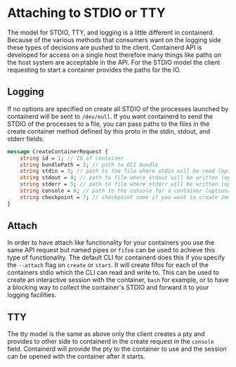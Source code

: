 # Attaching to STDIO or TTY

The model for STDIO, TTY, and logging is a little different in containerd.
Because of the various methods that consumers want on the logging side these types of decisions 
are pushed to the client.
Containerd API is developed for access on a single host therefore many things like paths on the host system are acceptable in the API.
For the STDIO model the client requesting to start a container provides the paths for the IO.

## Logging

If no options are specified on create all STDIO of the processes launched by containerd will be sent to `/dev/null`.
If you want containerd to send the STDIO of the processes to a file, you can pass paths to the files in the create container method defined by this proto in the stdin, stdout, and stderr fields:

```proto
message CreateContainerRequest {
	string id = 1; // ID of container
	string bundlePath = 2; // path to OCI bundle
	string stdin = 3; // path to the file where stdin will be read (optional)
	string stdout = 4; // path to file where stdout will be written (optional)
	string stderr = 5; // path to file where stderr will be written (optional)
	string console = 6; // path to the console for a container (optional)
	string checkpoint = 7; // checkpoint name if you want to create immediate checkpoint (optional)
}
```

## Attach

In order to have attach like functionality for your containers you use the same API request but named pipes or `fifo`s can be used to achieve this type of functionality.
The default CLI for containerd does this if you specify the `--attach` flag on `create` or `start`.
It will create fifos for each of the containers stdio which the CLI can read and write to.
This can be used to create an interactive session with the container, `bash` for example, or to have a blocking way to collect the container's STDIO and forward it to your logging facilities.

## TTY

The tty model is the same as above only the client creates a pty and provides to other side to containerd in the create request in the `console` field.
Containerd will provide the pty to the container to use and the session can be opened with the container after it starts.
